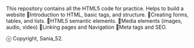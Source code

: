This repository contains all the HTML5 code for practice.
Helps to build a website
🎯Introduction to HTML, basic tags, and structure.
🎯Creating forms, tables, and lists.
🎯HTML5 semantic elements.
🎯Media elements (images, audio, video)
🎯Linking pages and Navigation
🎯Meta tags and SEO.


ⓒ Copyright, Sania_52.
